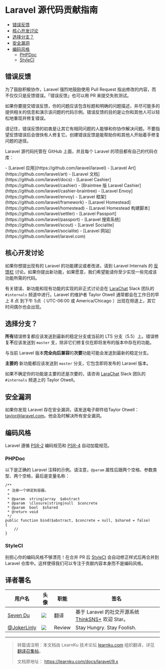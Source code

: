 # Laravel 源代码贡献指南

- [错误反馈](#bug-reports)
- [核心开发讨论](#core-development-discussion)
- [选择分支？](#which-branch)
- [安全漏洞](#security-vulnerabilities)
- [编码风格](#coding-style)
    - [PHPDoc](#phpdoc)
    - [StyleCI](#styleci)

<a name="bug-reports"></a>
## 错误反馈

为了鼓励积极协作，Laravel 强烈地鼓励使用 Pull Request 指出修改的内容，而不仅仅只是反馈错误。「错误反馈」也可以用 PR 来提交失败测试。

如果你要提交错误反馈，你的问题应该包含标题和明确的问题描述，并尽可能多的提供相关的信息和演示该问题的代码示例。错误反馈的目的是让你和其他人可以轻松地重现并修复错误。

请记住，错误反馈的初衷是让其它有相同问题的人能够和你协作解决问题。不要指望反馈错误后会很快有人修复它。创建错误反馈是能帮助你和其他人开始着手修复问题的途径。

Laravel 源代码托管在 GitHub 上面，并且每个 Laravel 的项目都有自己的代码仓库：

<div class="content-list" markdown="1">
- [Laravel 应用](https://github.com/laravel/laravel)
- [Laravel Art](https://github.com/laravel/art)
- [Laravel 文档](https://github.com/laravel/docs)
- [Laravel Cashier](https://github.com/laravel/cashier)
- [Braintree 版 Laravel Cashier](https://github.com/laravel/cashier-braintree)
- [Laravel Envoy](https://github.com/laravel/envoy)
- [Laravel 框架](https://github.com/laravel/framework)
- [Laravel Homestead](https://github.com/laravel/homestead)
- [Laravel Homestead 构建脚本](https://github.com/laravel/settler)
- [Laravel Passport](https://github.com/laravel/passport)
- [Laravel 搜索系统](https://github.com/laravel/scout)
- [Laravel Socialite](https://github.com/laravel/socialite)
- [Laravel 网站](https://github.com/laravel/laravel.com)
  </div>

<a name="core-development-discussion"></a>
## 核心开发讨论

如果你想提出现有的 Laravel 的功能建议或者改进，请到 Laravel Internals 的 [反馈栏](https://github.com/laravel/internals/issues) 讨论。如果你提出新功能，如果愿意，我们希望能请你至少实现一些完成该功能所需的代码。

有关错误、新功能和现有功能的实现的非正式讨论会在 [LaraChat](http://larachat.co) Slack 团队的 `#internals` 频道中进行。Laravel 的维护者 Taylor Otwell 通常都会在工作日的早上 8 点 到下午 5点（ UTC-06:00 或 America/Chicago ）出现在频道上，其它时间偶尔也会出现。

<a name="which-branch"></a>
## 选择分支？

**所有**错误修复都应该发送到最新的稳定分支或当前的 LTS 分支（5.5）上。错误修复**不**应该发送到 `master` 支，除非它们修复仅在即将发布的版本中存在的功能。

与当前 Laravel 版本**完全向后兼容**的**次要**功能可能会发送到最新的稳定分支。

**主要的** 新功能都应该发送到 `master` 分支，它包含即将发布的 Laravel 版本。

如果不确定你的功能是主要的还是次要的，请咨询 [LaraChat](http://larachat.co) Slack 团队的 `#internals` 频道上的 Taylor Otwell。

<a name="security-vulnerabilities"></a>
## 安全漏洞

如果你发现 Laravel 存在安全漏洞，请发送电子邮件给Taylor Otwell： <a href="mailto:taylor@laravel.com">taylor@laravel.com。他会及时解决所有安全漏洞。</a>

<a name="coding-style"></a>
## 编码风格

Laravel 遵循 [PSR-2](https://phphub.org/topics/2079) 编码规范和 [PSR-4](https://phphub.org/topics/2081) 自动加载规范。

<a name="phpdoc"></a>
### PHPDoc

以下是正确的 Laravel 注释的示例。请注意，`@param` 属性后跟两个空格、参数类型、两个空格，最后是变量名称：

    /**
     * 注册一个绑定到容器。
     *
     * @param  string|array  $abstract
     * @param  \Closure|string|null  $concrete
     * @param  bool  $shared
     * @return void
     */
    public function bind($abstract, $concrete = null, $shared = false)
    {
        //
    }

<a name="styleci"></a>
### StyleCI

别担心你的编码风格不够漂亮！在合并 PR 后 [StyleCI](https://styleci.io) 会自动修正样式后再合并到 Laravel 仓库中。这样使得我们可以专注于贡献内容本身而不是编码风格。

## 译者署名

| 用户名 | 头像 | 职能 | 签名 |
|---|---|---|---|
| [Seven Du](https://github.com/medz) | <img class="avatar-66 rm-style" src="https://avatars3.githubusercontent.com/u/5564821?s=300"> | 翻译 | 基于 Laravel 的社交开源系统 [ThinkSNS+](https://github.com/slimkit/thinksns-plus) 欢迎 Star。  |
| [@JokerLinly](https://learnku.com/users/5350)  | <img class="avatar-66 rm-style" src="https://dn-phphub.qbox.me/uploads/avatars/5350_1481857380.jpg">  |  Review  | Stay Hungry. Stay Foolish. |


---

>
> 转载请注明：本文档由 LearnKu 技术论坛 [learnku.com](https://learnku.com) 组织翻译，详见 [翻译召集帖](https://learnku.com/laravel/t/65272)。
>
> 文档原地址： https://learnku.com/docs/laravel/9.x
